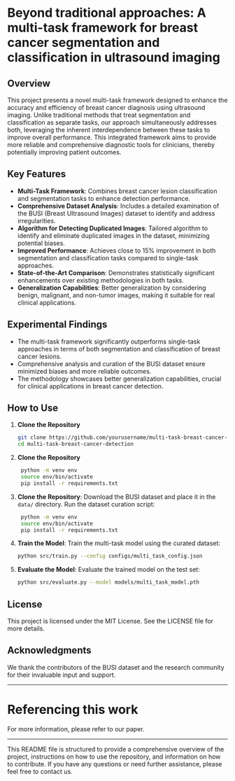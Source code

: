 # Beyond traditional approaches: A multi-task framework for breast cancer segmentation and classification in ultrasound imaging

## Overview
This project presents a novel multi-task framework designed to enhance the accuracy and efficiency of breast cancer diagnosis using ultrasound imaging. Unlike traditional methods that treat segmentation and classification as separate tasks, our approach simultaneously addresses both, leveraging the inherent interdependence between these tasks to improve overall performance. This integrated framework aims to provide more reliable and comprehensive diagnostic tools for clinicians, thereby potentially improving patient outcomes.


## Key Features

- **Multi-Task Framework**: Combines breast cancer lesion classification and segmentation tasks to enhance detection performance.
- **Comprehensive Dataset Analysis**: Includes a detailed examination of the BUSI (Breast Ultrasound Images) dataset to identify and address irregularities.
- **Algorithm for Detecting Duplicated Images**: Tailored algorithm to identify and eliminate duplicated images in the dataset, minimizing potential biases.
- **Improved Performance**: Achieves close to 15% improvement in both segmentation and classification tasks compared to single-task approaches.
- **State-of-the-Art Comparison**: Demonstrates statistically significant enhancements over existing methodologies in both tasks.
- **Generalization Capabilities**: Better generalization by considering benign, malignant, and non-tumor images, making it suitable for real clinical applications.


## Experimental Findings

- The multi-task framework significantly outperforms single-task approaches in terms of both segmentation and classification of breast cancer lesions.
- Comprehensive analysis and curation of the BUSI dataset ensure minimized biases and more reliable outcomes.
- The methodology showcases better generalization capabilities, crucial for clinical applications in breast cancer detection.


## How to Use

1. **Clone the Repository**
   ```bash
   git clone https://github.com/yourusername/multi-task-breast-cancer-detection.git
   cd multi-task-breast-cancer-detection
   

2. **Clone the Repository**

   ```bash
    python -m venv env
    source env/bin/activate
    pip install -r requirements.txt
   
3. **Clone the Repository**: Download the BUSI dataset and place it in the `data/` directory. Run the dataset curation script:

   ```bash
    python -m venv env
    source env/bin/activate
    pip install -r requirements.txt

4. **Train the Model**: Train the multi-task model using the curated dataset:
   ```bash
   python src/train.py --config configs/multi_task_config.json

5. **Evaluate the Model**: Evaluate the trained model on the test set:
   
   ```bash
   python src/evaluate.py --model models/multi_task_model.pth


## License
This project is licensed under the MIT License. See the LICENSE file for more details.


## Acknowledgments
We thank the contributors of the BUSI dataset and the research community for their invaluable input and support.


---

# Referencing this work
For more information, please refer to our paper.

---

This README file is structured to provide a comprehensive overview of the project, instructions on how to use the repository, and information on how to contribute. If you have any questions or need further assistance, please feel free to contact us.
